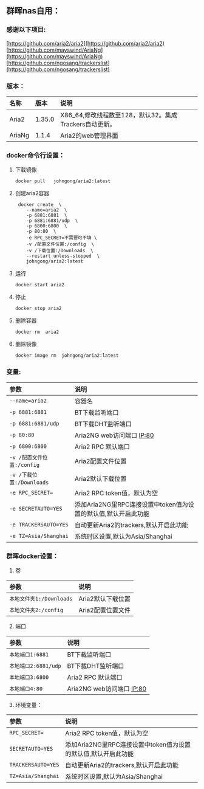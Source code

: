 ## 群晖nas自用：

### 感谢以下项目:

[https://github.com/aria2/aria2](https://github.com/aria2/aria2)                        
[https://github.com/mayswind/AriaNg](https://github.com/mayswind/AriaNg)             
[https://github.com/ngosang/trackerslist](https://github.com/ngosang/trackerslist)

### 版本：

|名称|版本|说明|
|:-|:-|:-|
|Aria2|1.35.0|X86_64,修改线程数至128，默认32。集成Trackers自动更新。|
|AriaNg|1.1.4|Aria2的web管理界面|

### docker命令行设置：

1. 下载镜像

       docker pull   johngong/aria2:latest

2. 创建aria2容器

        docker create  \
           --name=aria2  \
           -p 6881:6881  \
           -p 6881:6881/udp  \
           -p 6800:6800  \
           -p 80:80  \
           -e RPC_SECRET=不需要可不填 \
           -v /配置文件位置:/config  \
           -v /下载位置:/Downloads  \
           --restart unless-stopped  \
           johngong/aria2:latest


3. 运行

       docker start aria2

4. 停止

       docker stop aria2

5. 删除容器

       docker rm  aria2

6. 删除镜像

       docker image rm  johngong/aria2:latest

### 变量:

|参数|说明|
|:-|:-|
| `--name=aria2` |容器名|
| `-p 6881:6881` |BT下载监听端口|
| `-p 6881:6881/udp` |BT下载DHT监听端口
| `-p 80:80 ` | Aria2NG web访问端口 [IP:80](IP:80)|
| `-p 6800:6800` |Aria2 RPC 默认端口|
| `-v /配置文件位置:/config` |Aria2配置文件位置|
| `-v /下载位置:/Downloads` |Aria2默认下载位置|
| `-e RPC_SECRET=` |Aria2 RPC token值，默认为空|
| `-e SECRETAUTO=YES` |添加Aria2NG里RPC连接设置中token值为设置的默认值,默认开启此功能|
| `-e TRACKERSAUTO=YES` |自动更新Aria2的trackers,默认开启此功能|
| `-e TZ=Asia/Shanghai` |系统时区设置,默认为Asia/Shanghai|

### 群晖docker设置：

1. 卷

|参数|说明|
|:-|:-|
| `本地文件夹1:/Downloads` |Aria2默认下载位置|
| `本地文件夹2:/config` |Aria2配置位置文件|

2. 端口

|参数|说明|
|:-|:-|
| `本地端口1:6881` |BT下载监听端口|
| `本地端口2:6881/udp` |BT下载DHT监听端口|
| `本地端口3:6800` |Aria2 RPC 默认端口|
| `本地端口4:80` |Aria2NG web访问端口 [IP:80](IP:80)|

3. 环境变量：

|参数|说明|
|:-|:-|
| `RPC_SECRET=` |Aria2 RPC token值，默认为空|
| `SECRETAUTO=YES` |添加Aria2NG里RPC连接设置中token值为设置的默认值,默认开启此功能|
| `TRACKERSAUTO=YES` |自动更新Aria2的trackers,默认开启此功能|
| `TZ=Asia/Shanghai` |系统时区设置,默认为Asia/Shanghai |


